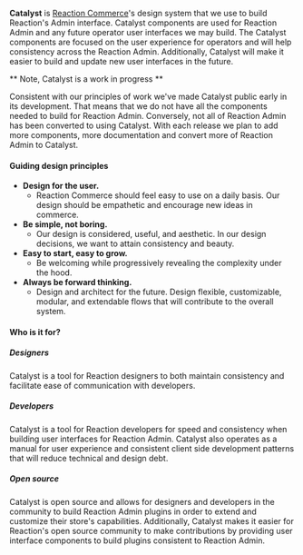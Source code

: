 **Catalyst** is [Reaction Commerce](https://www.reactioncommerce.com/)'s design system that we use to build Reaction's Admin interface. Catalyst components are used for Reaction Admin and any future operator user interfaces we may build. The Catalyst components are focused on the user experience for operators and will help consistency across the Reaction Admin. Additionally, Catalyst will make it easier to build and update new user interfaces in the future.

** Note, Catalyst is a work in progress **

Consistent with our principles of work we've made Catalyst public early in its development. That means that we do not have all the components needed to build for Reaction Admin. Conversely, not all of Reaction Admin has been converted to using Catalyst. With each release we plan to add more components, more documentation and convert more of Reaction Admin to Catalyst.

#### Guiding design principles

- **Design for the user.**
    - Reaction Commerce should feel easy to use on a daily basis. Our design should be empathetic and encourage new ideas in commerce.
- **Be simple, not boring.**
    - Our design is considered, useful, and aesthetic. In our design decisions, we want to attain consistency and beauty.
- **Easy to start, easy to grow.**
    - Be welcoming while progressively revealing the complexity under the hood.
- **Always be forward thinking.**
    - Design and architect for the future. Design flexible, customizable, modular, and extendable flows that will contribute to the overall system.

#### Who is it for?

##### Designers

Catalyst is a tool for Reaction designers to both maintain consistency and facilitate ease of communication with developers. 

##### Developers

Catalyst is a tool for Reaction developers for speed and consistency when building user interfaces for Reaction Admin. Catalyst also operates as a manual for user experience and consistent client side development patterns that will reduce technical and design debt. 

##### Open source

Catalyst is open source and allows for designers and developers in the community to build Reaction Admin plugins in order to extend and customize their store's capabilities. Additionally, Catalyst makes it easier for Reaction's open source community to make contributions by providing user interface components to build plugins consistent to Reaction Admin.
